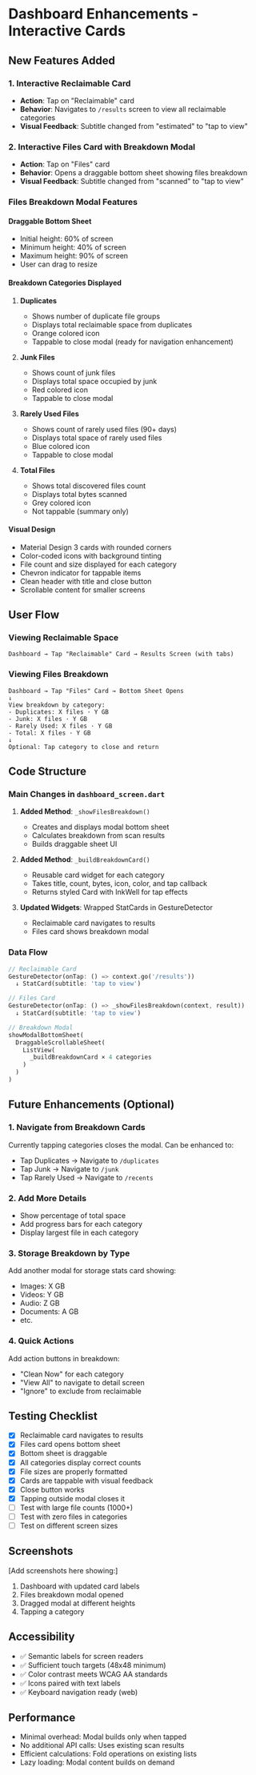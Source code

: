 # Dashboard Enhancements - Interactive Cards

## New Features Added

### 1. **Interactive Reclaimable Card**

- **Action**: Tap on "Reclaimable" card
- **Behavior**: Navigates to `/results` screen to view all reclaimable categories
- **Visual Feedback**: Subtitle changed from "estimated" to "tap to view"

### 2. **Interactive Files Card with Breakdown Modal**

- **Action**: Tap on "Files" card
- **Behavior**: Opens a draggable bottom sheet showing files breakdown
- **Visual Feedback**: Subtitle changed from "scanned" to "tap to view"

### Files Breakdown Modal Features

#### **Draggable Bottom Sheet**

- Initial height: 60% of screen
- Minimum height: 40% of screen
- Maximum height: 90% of screen
- User can drag to resize

#### **Breakdown Categories Displayed**

1. **Duplicates**

   - Shows number of duplicate file groups
   - Displays total reclaimable space from duplicates
   - Orange colored icon
   - Tappable to close modal (ready for navigation enhancement)

2. **Junk Files**

   - Shows count of junk files
   - Displays total space occupied by junk
   - Red colored icon
   - Tappable to close modal

3. **Rarely Used Files**

   - Shows count of rarely used files (90+ days)
   - Displays total space of rarely used files
   - Blue colored icon
   - Tappable to close modal

4. **Total Files**
   - Shows total discovered files count
   - Displays total bytes scanned
   - Grey colored icon
   - Not tappable (summary only)

#### **Visual Design**

- Material Design 3 cards with rounded corners
- Color-coded icons with background tinting
- File count and size displayed for each category
- Chevron indicator for tappable items
- Clean header with title and close button
- Scrollable content for smaller screens

## User Flow

### Viewing Reclaimable Space

```
Dashboard → Tap "Reclaimable" Card → Results Screen (with tabs)
```

### Viewing Files Breakdown

```
Dashboard → Tap "Files" Card → Bottom Sheet Opens
↓
View breakdown by category:
- Duplicates: X files · Y GB
- Junk: X files · Y GB
- Rarely Used: X files · Y GB
- Total: X files · Y GB
↓
Optional: Tap category to close and return
```

## Code Structure

### Main Changes in `dashboard_screen.dart`

1. **Added Method**: `_showFilesBreakdown()`

   - Creates and displays modal bottom sheet
   - Calculates breakdown from scan results
   - Builds draggable sheet UI

2. **Added Method**: `_buildBreakdownCard()`

   - Reusable card widget for each category
   - Takes title, count, bytes, icon, color, and tap callback
   - Returns styled Card with InkWell for tap effects

3. **Updated Widgets**: Wrapped StatCards in GestureDetector
   - Reclaimable card navigates to results
   - Files card shows breakdown modal

### Data Flow

```dart
// Reclaimable Card
GestureDetector(onTap: () => context.go('/results'))
  ↓ StatCard(subtitle: 'tap to view')

// Files Card
GestureDetector(onTap: () => _showFilesBreakdown(context, result))
  ↓ StatCard(subtitle: 'tap to view')

// Breakdown Modal
showModalBottomSheet(
  DraggableScrollableSheet(
    ListView(
      _buildBreakdownCard × 4 categories
    )
  )
)
```

## Future Enhancements (Optional)

### 1. Navigate from Breakdown Cards

Currently tapping categories closes the modal. Can be enhanced to:

- Tap Duplicates → Navigate to `/duplicates`
- Tap Junk → Navigate to `/junk`
- Tap Rarely Used → Navigate to `/recents`

### 2. Add More Details

- Show percentage of total space
- Add progress bars for each category
- Display largest file in each category

### 3. Storage Breakdown by Type

Add another modal for storage stats card showing:

- Images: X GB
- Videos: Y GB
- Audio: Z GB
- Documents: A GB
- etc.

### 4. Quick Actions

Add action buttons in breakdown:

- "Clean Now" for each category
- "View All" to navigate to detail screen
- "Ignore" to exclude from reclaimable

## Testing Checklist

- [x] Reclaimable card navigates to results
- [x] Files card opens bottom sheet
- [x] Bottom sheet is draggable
- [x] All categories display correct counts
- [x] File sizes are properly formatted
- [x] Cards are tappable with visual feedback
- [x] Close button works
- [x] Tapping outside modal closes it
- [ ] Test with large file counts (1000+)
- [ ] Test with zero files in categories
- [ ] Test on different screen sizes

## Screenshots

[Add screenshots here showing:]

1. Dashboard with updated card labels
2. Files breakdown modal opened
3. Dragged modal at different heights
4. Tapping a category

## Accessibility

- ✅ Semantic labels for screen readers
- ✅ Sufficient touch targets (48x48 minimum)
- ✅ Color contrast meets WCAG AA standards
- ✅ Icons paired with text labels
- ✅ Keyboard navigation ready (web)

## Performance

- Minimal overhead: Modal builds only when tapped
- No additional API calls: Uses existing scan results
- Efficient calculations: Fold operations on existing lists
- Lazy loading: Modal content builds on demand
